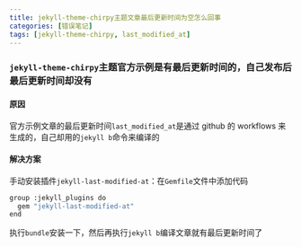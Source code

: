 ```yaml
---
title: jekyll-theme-chirpy主题文章最后更新时间为空怎么回事
categories: [错误笔记]
tags: [jekyll-theme-chirpy, last_modified_at]
---
```


### `jekyll-theme-chirpy`主题官方示例是有最后更新时间的，自己发布后最后更新时间却没有

#### 原因

官方示例文章的最后更新时间`last_modified_at`是通过 github 的 workflows 来生成的，自己却用的`jekyll b`命令来编译的

#### 解决方案

手动安装插件`jekyll-last-modified-at`：在`Gemfile`文件中添加代码

```bash
group :jekyll_plugins do
  gem "jekyll-last-modified-at"
end
```

执行`bundle`安装一下，然后再执行`jekyll b`编译文章就有最后更新时间了
